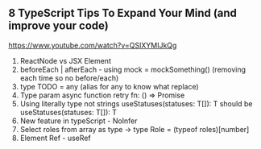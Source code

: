 ## 8 TypeScript Tips To Expand Your Mind (and improve your code)

https://www.youtube.com/watch?v=QSIXYMIJkQg

1. ReactNode vs JSX Element
2. beforeEach | afterEach - using mock = mockSomething() (removing each time so no before/each)
3. type TODO = any (alias for any to know what replace)
4. Type param async function retry<T> fn: () => Promise<T>
5. Using literally type not strings useStatuses<T>(statuses: T[]): T should be useStatuses<const T>(statuses: T[]): T
6. New feature in typeScript - NoInfer
7. Select roles from array as type -> type Role = (typeof roles)[number]
8. Element Ref - useRef
